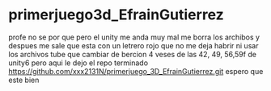 # primerjuego3d_EfrainGutierrez

profe no se por que pero el unity me anda muy mal me borra los archibos y despues me sale que esta con un letrero rojo que no me deja habrir ni usar los archivos tube que cambiar de bercion 4 veses de las 42, 49, 56,59f de unity6 pero aqui le dejo el repo terminado 
https://github.com/xxx2131N/primerjuego_3D_EfrainGutierrez.git
espero que este bien 

